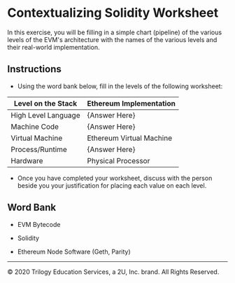 # Contextualizing Solidity Worksheet

In this exercise, you will be filling in a simple chart (pipeline) of the various levels of the EVM's architecture with the names of the various levels and their real-world implementation.

## Instructions

* Using the word bank below, fill in the levels of the following worksheet:

| Level on the Stack | Ethereum Implementation |
| --------- |------- |
| High Level Language | {Answer Here} |
| Machine Code | {Answer Here} |
| Virtual Machine | Ethereum Virtual Machine |
| Process/Runtime | {Answer Here} |
| Hardware | Physical Processor |

* Once you have completed your worksheet, discuss with the person beside you your justification for placing each value on each level.

## Word Bank

* EVM Bytecode

* Solidity

* Ethereum Node Software (Geth, Parity)

---

© 2020 Trilogy Education Services, a 2U, Inc. brand. All Rights Reserved.
